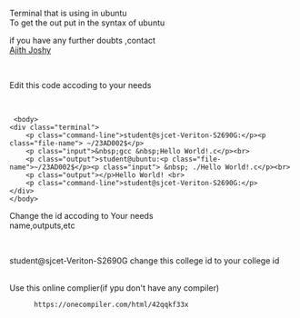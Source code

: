 Terminal that is using in ubuntu 
<br>
To get the out put in the syntax of ubuntu
<br>

if you have any further doubts ,contact
<br>
[Ajith Joshy](https://github.com/joshyajith863)

<br>

Edit this code accoding to your needs

<br>

  
     <body>
    <div class="terminal">
        <p class="command-line">student@sjcet-Veriton-S2690G:</p><p class="file-name"> ~/23AD002$</p>
        <p class="input">&nbsp;gcc &nbsp;Hello World!.c</p><br>
        <p class="output">student@ubuntu:<p class="file-name">~/23AD002$</p><p class="input"> &nbsp; ./Hello World!.c</p><br>
        <p class="output"></p>Hello World! <br>
        <p class="command-line">student@sjcet-Veriton-S2690G:</p>
    </div>
    </body>

Change the id accoding to Your needs
<br>
name,outputs,etc

<br>

student@sjcet-Veriton-S2690G   change this college id to your college id 

<br>
Use this online complier(if ypu don't have any compiler)

          https://onecompiler.com/html/42qqkf33x


